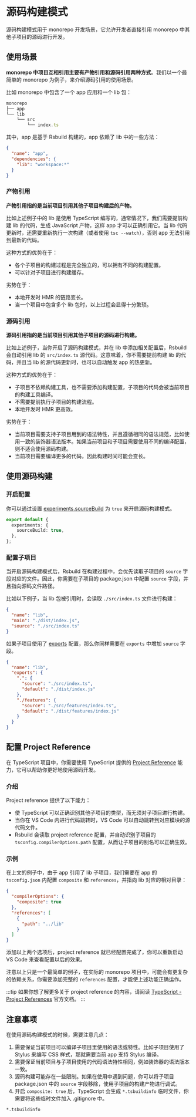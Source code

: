 # 源码构建模式

源码构建模式用于 monorepo 开发场景，它允许开发者直接引用 monorepo 中其他子项目的源码进行开发。

## 使用场景

**monorepo 中项目互相引用主要有产物引用和源码引用两种方式**。我们以一个最简单的 monorepo 为例子，来介绍源码引用的使用场景。

比如 monorepo 中包含了一个 app 应用和一个 lib 包：

```ts
monorepo
├── app
└── lib
    └── src
        └── index.ts
```

其中，app 是基于 Rsbuild 构建的，app 依赖了 lib 中的一些方法：

```json
{
  "name": "app",
  "dependencies": {
    "lib": "workspace:*"
  }
}
```

### 产物引用

**产物引用指的是当前项目引用其他子项目构建后的产物。**

比如上述例子中的 lib 是使用 TypeScript 编写的，通常情况下，我们需要提前构建 lib 的代码，生成 JavaScript 产物，这样 app 才可以正确引用它。当 lib 代码更新时，还需要重新执行一次构建（或者使用 `tsc --watch`），否则 app 无法引用到最新的代码。

这种方式的优势在于：

- 各个子项目的构建过程是完全独立的，可以拥有不同的构建配置。
- 可以针对子项目进行构建缓存。

劣势在于：

- 本地开发时 HMR 的链路变长。
- 当一个项目中包含多个 lib 包时，以上过程会显得十分繁琐。

### 源码引用

**源码引用指的是当前项目引用其他子项目的源码进行构建。**

比如上述例子，当你开启了源码构建模式，并在 lib 中添加相关配置后，Rsbuild 会自动引用 lib 的 `src/index.ts` 源代码。这意味着，你不需要提前构建 lib 的代码，并且当 lib 的源代码更新时，也可以自动触发 app 的热更新。

这种方式的优势在于：

- 子项目不依赖构建工具，也不需要添加构建配置，子项目的代码会被当前项目的构建工具编译。
- 不需要提前执行子项目的构建流程。
- 本地开发时 HMR 更高效。

劣势在于：

- 当前项目需要支持子项目用到的语法特性，并且遵循相同的语法规范，比如使用一致的装饰器语法版本。如果当前项目和子项目需要使用不同的编译配置，则不适合使用源码构建。
- 当前项目需要编译更多的代码，因此构建时间可能会变长。

## 使用源码构建

### 开启配置

你可以通过设置 [experiments.sourceBuild](/config/options/experiments.html#experimentssourcebuild) 为 `true` 来开启源码构建模式。

```ts
export default {
  experiments: {
    sourceBuild: true,
  },
};
```

### 配置子项目

当开启源码构建模式后，Rsbuild 在构建过程中，会优先读取子项目的 `source` 字段对应的文件。因此，你需要在子项目的 package.json 中配置 `source` 字段，并且指向源码文件路径。

比如以下例子，当 lib 包被引用时，会读取 `./src/index.ts` 文件进行构建：

```json title="package.json"
{
  "name": "lib",
  "main": "./dist/index.js",
  "source": "./src/index.ts"
}
```

如果子项目使用了 [exports](https://nodejs.org/api/packages.html#package-entry-points) 配置，那么你同样需要在 `exports` 中增加 `source` 字段。

```json title="package.json"
{
  "name": "lib",
  "exports": {
    ".": {
      "source": "./src/index.ts",
      "default": "./dist/index.js"
    },
    "./features": {
      "source": "./src/features/index.ts",
      "default": "./dist/features/index.js"
    }
  }
}
```

## 配置 Project Reference

在 TypeScript 项目中，你需要使用 TypeScript 提供的 [Project Reference](https://www.typescriptlang.org/docs/handbook/project-references.html) 能力，它可以帮助你更好地使用源码开发。

### 介绍

Project reference 提供了以下能力：

- 使 TypeScript 可以正确识别其他子项目的类型，而无须对子项目进行构建。
- 当你在 VS Code 内进行代码跳转时，VS Code 可以自动跳转到对应模块的源代码文件。
- Rsbuild 会读取 project reference 配置，并自动识别子项目的 `tsconfig.compilerOptions.path` 配置，从而让子项目的别名可以正确生效。

### 示例

在上文的例子中，由于 app 引用了 lib 子项目，我们需要在 app 的 `tsconfig.json` 内配置 `composite` 和 `references`，并指向 lib 对应的相对目录：

```json title="app/tsconfig.json"
{
  "compilerOptions": {
    "composite": true
  },
  "references": [
    {
      "path": "../lib"
    }
  ]
}
```

添加以上两个选项后，project reference 就已经配置完成了，你可以重新启动 VS Code 来查看配置以后的效果。

注意以上只是一个最简单的例子，在实际的 monorepo 项目中，可能会有更复杂的依赖关系，你需要添加完整的 `references` 配置，才能使上述功能正确运作。

:::tip
如果你想了解更多关于 project reference 的内容，请阅读 [TypeScript - Project References](https://www.typescriptlang.org/docs/handbook/project-references.html) 官方文档。
:::

## 注意事项

在使用源码构建模式的时候，需要注意几点：

1. 需要保证当前项目可以编译子项目里使用的语法或特性。比如子项目使用了 Stylus 来编写 CSS 样式，那就需要当前 app 支持 Stylus 编译。
2. 需要保证当前项目与子项目使用的代码语法特性相同，例如装饰器的语法版本一致。
3. 源码构建可能存在一些限制。如果在使用中遇到问题，你可以将子项目 package.json 中的 `source` 字段移除，使用子项目的构建产物进行调试。
4. 开启 `composite: true` 后，TypeScript 会生成 `*.tsbuildinfo` 临时文件，你需要将这些临时文件加入 .gitignore 中。

```text title=".gitignore"
*.tsbuildinfo
```

